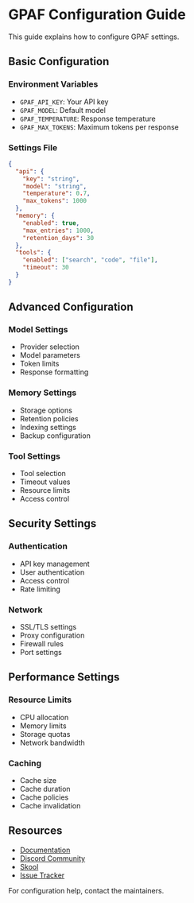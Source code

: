 # GPAF Configuration Guide

This guide explains how to configure GPAF settings.

## Basic Configuration

### Environment Variables

- `GPAF_API_KEY`: Your API key
- `GPAF_MODEL`: Default model
- `GPAF_TEMPERATURE`: Response temperature
- `GPAF_MAX_TOKENS`: Maximum tokens per response

### Settings File

```json
{
  "api": {
    "key": "string",
    "model": "string",
    "temperature": 0.7,
    "max_tokens": 1000
  },
  "memory": {
    "enabled": true,
    "max_entries": 1000,
    "retention_days": 30
  },
  "tools": {
    "enabled": ["search", "code", "file"],
    "timeout": 30
  }
}
```

## Advanced Configuration

### Model Settings

- Provider selection
- Model parameters
- Token limits
- Response formatting

### Memory Settings

- Storage options
- Retention policies
- Indexing settings
- Backup configuration

### Tool Settings

- Tool selection
- Timeout values
- Resource limits
- Access control

## Security Settings

### Authentication

- API key management
- User authentication
- Access control
- Rate limiting

### Network

- SSL/TLS settings
- Proxy configuration
- Firewall rules
- Port settings

## Performance Settings

### Resource Limits

- CPU allocation
- Memory limits
- Storage quotas
- Network bandwidth

### Caching

- Cache size
- Cache duration
- Cache policies
- Cache invalidation

## Resources

- [Documentation](https://github.com/frdel/gpaf/docs)
- [Discord Community](https://discord.gg/Z2tun2N3)
- [Skool](https://www.skool.com/gpaf)
- [Issue Tracker](https://github.com/frdel/gpaf/issues)

For configuration help, contact the maintainers. 